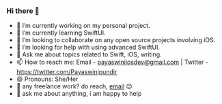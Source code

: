 ### Hi there 👋

<!--
**PayaswiniPundir/PayaswiniPundir** is a ✨ _special_ ✨ repository because its `README.md` (this file) appears on your GitHub profile.

Here are some ideas to get you started:-->

- 🔭 I’m currently working on my personal project.
- 🌱 I’m currently learning SwiftUI.
- 👯 I’m looking to collaborate on any open source projects involving iOS.
- 🤔 I’m looking for help with using advanced SwiftUI.
- 💬 Ask me about topics related to Swift, iOS, writing.
- 📫 How to reach me: Email - payaswiniiosdev@gmail.com | Twitter - https://twitter.com/Payaswinipundir
- 😄 Pronouns: She/Her
- 💼 any freelance work? do reach, [email](payaswiniiosdev@gmail.com "email")  😊 
- 💬 ask me about anything, i am happy to help
